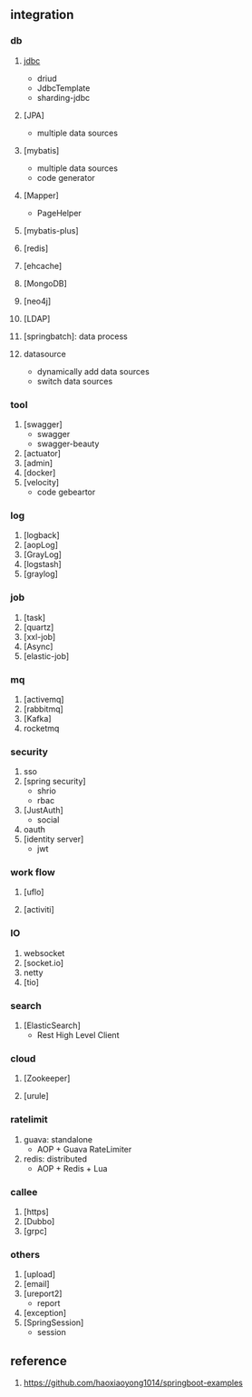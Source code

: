 ## integration

### db

1. [jdbc](./integration/jdbc.md)
   - driud
   - JdbcTemplate
   - sharding-jdbc
2. [JPA]
   - multiple data sources
3. [mybatis]
   - multiple data sources
   - code generator
4. [Mapper]
   - PageHelper
5. [mybatis-plus]

6. [redis]
7. [ehcache]
8. [MongoDB]
9. [neo4j]

10. [LDAP]
11. [springbatch]: data process

12. datasource
    - dynamically add data sources
    - switch data sources

### tool

1. [swagger]
   - swagger
   - swagger-beauty
2. [actuator]
3. [admin]
4. [docker]
5. [velocity]
   - code gebeartor

### log

1. [logback]
2. [aopLog]
3. [GrayLog]
4. [logstash]
5. [graylog]

### job

1. [task]
2. [quartz]
3. [xxl-job]
4. [Async]
5. [elastic-job]

### mq

1. [activemq]
2. [rabbitmq]
3. [Kafka]
4. rocketmq

### security

1. sso
2. [spring security]
   - shrio
   - rbac
3. [JustAuth]
   - social
4. oauth
5. [identity server]
   - jwt

### work flow

1. [uflo]

2. [activiti]

### IO

1. websocket
2. [socket.io]
3. netty
4. [tio]

### search

1. [ElasticSearch]
   - Rest High Level Client

### cloud

1. [Zookeeper]

2. [urule]

### ratelimit

1. guava: standalone
   - AOP + Guava RateLimiter
2. redis: distributed
   - AOP + Redis + Lua

### callee

1. [https]
2. [Dubbo]
3. [grpc]

### others

1. [upload]
2. [email]
3. [ureport2]
   - report
4. [exception]
5. [SpringSession]
   - session

## reference

1. https://github.com/haoxiaoyong1014/springboot-examples

